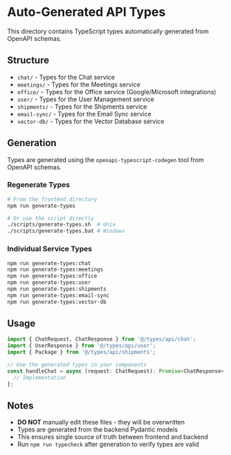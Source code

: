 # Auto-Generated API Types

This directory contains TypeScript types automatically generated from OpenAPI schemas.

## Structure

- `chat/` - Types for the Chat service
- `meetings/` - Types for the Meetings service  
- `office/` - Types for the Office service (Google/Microsoft integrations)
- `user/` - Types for the User Management service
- `shipments/` - Types for the Shipments service
- `email-sync/` - Types for the Email Sync service
- `vector-db/` - Types for the Vector Database service

## Generation

Types are generated using the `openapi-typescript-codegen` tool from OpenAPI schemas.

### Regenerate Types

```bash
# From the frontend directory
npm run generate-types

# Or use the script directly
./scripts/generate-types.sh  # Unix
./scripts/generate-types.bat # Windows
```

### Individual Service Types

```bash
npm run generate-types:chat
npm run generate-types:meetings
npm run generate-types:office
npm run generate-types:user
npm run generate-types:shipments
npm run generate-types:email-sync
npm run generate-types:vector-db
```

## Usage

```typescript
import { ChatRequest, ChatResponse } from '@/types/api/chat';
import { UserResponse } from '@/types/api/user';
import { Package } from '@/types/api/shipments';

// Use the generated types in your components
const handleChat = async (request: ChatRequest): Promise<ChatResponse> => {
  // Implementation
};
```

## Notes

- **DO NOT** manually edit these files - they will be overwritten
- Types are generated from the backend Pydantic models
- This ensures single source of truth between frontend and backend
- Run `npm run typecheck` after generation to verify types are valid
